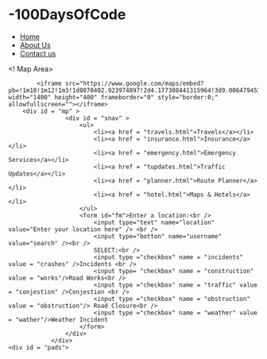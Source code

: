 # -100DaysOfCode


<html>
<head>
<title>RoadInWatch</title>
<style type = "text/css">
</style>
<script async src="https://pagead2.googlesyndication.com/pagead/js/adsbygoogle.js"></script>
<script>
  (adsbygoogle = window.adsbygoogle || []).push({
    google_ad_client: "ca-pub-3246286280151485",
    enable_page_level_ads: true
  });
</script>
</head>


<body>
<!logo area>	
			<div id = "lg">
					<div id = "nav">
						<ul>
							<li><a href="index.html">Home</a></li>
							<li><a href = "about.html">About Us</a></li>
							<li><a href = "help.html">Contact us</a></li>
						</ul>
					</div>
			</div>
	
<! Map Area>

			<iframe src="https://www.google.com/maps/embed?pb=!1m18!1m12!1m3!1d8070402.923974897!2d4.177308441315964!3d9.006479451794169!2m3!1f0!2f0!3f0!3m2!1i1024!2i768!4f13.1!3m3!1m2!1s0x104e0baf7da48d0d%3A0x99a8fe4168c50bc8!2sNigeria!5e0!3m2!1sen!2sng!4v1578168366813!5m2!1sen!2sng" width="1400" height="400" frameborder="0" style="border:0;" allowfullscreen=""></iframe>
		<div id = "mp" >
					<div id = "snav" > 
						<ul>
							<li><a href = "travels.html">Travels</a></li>
							<li><a href = "insurance.html">Insurance</a></li>
							<li><a href = "emergency.html">Emergency Services</a></li>
							<li><a href = "tupdates.html">Traffic Updates</a></li>
							<li><a href = "planner.html">Route Planner</a></li>
							<li><a href = "hotel.html">Maps & Hotels</a></li>
						</ul>
						<form id="fm">Enter a location:<br />
							<input type="text" name="location" value="Enter your location here" /> <br /> 
							<input type="botton" name="username" value="search" /><br />
							SELECT:<br />
							<input type ="checkbox" name = "incidents" value = "crashes" />Incidents <br />
							<input type= "checkbox" name = "construction" value = "works"/>Road Works<br />
							<input type ="checkbox" name = "traffic" value = "conjestion" />Conjestion <br />
							<input type ="checkbox" name = "obstruction"  value = "obstruction"/> Road Closure<br />
							<input type ="checkbox" name = "weather" value = "wather"/>Weather Incident
						</form>
					</div>
				</div>
	<div id = "pads">
<!promoted ads area -->
</div>

</body>
<footer id = "ftr" >

<div id = "srch" >
<!search area -->
</div>
<div id = "tbs">
<!Footer Tabs Area -->
</div>


</footer>

</html>
